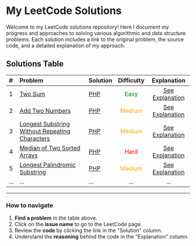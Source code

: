 # My LeetCode Solutions

Welcome to my LeetCode solutions repository! Here I document my progress and approaches to solving various algorithmic and data structure problems.
Each solution includes a link to the original problem, the source code, and a detailed explanation of my approach.
## Solutions Table

| #   | Problem                                                                                                                         | Solution                                                                            |                Difficulty                |                                         Explanation                                          |
| :-- | :------------------------------------------------------------------------------------------------------------------------------ | :---------------------------------------------------------------------------------- | :--------------------------------------: | :------------------------------------------------------------------------------------------: |
| 1   | [Two Sum](https://leetcode.com/problems/two-sum/)                                                                               | [PHP](./solutions/0001-two-sum/solution.php)                                        |  <span style="color:green">Easy</span>   |                    [See Explanation](./solutions/0001-two-sum/readme.md)                     |
| 2   | [Add Two Numbers](https://leetcode.com/problems/add-two-numbers/)                                                               | [PHP](./solutions/0002-add-two-numbers/solution.php)                                | <span style="color:orange">Medium</span> |                [See Explanation](./solutions/0002-add-two-numbers/readme.md)                 |
| 3   | [Longest Substring Without Repeating Characters](https://leetcode.com/problems/longest-substring-without-repeating-characters/) | [PHP](./solutions/0003-longest-substring-without-repeating-characters/solution.php) | <span style="color:orange">Medium</span> | [See Explanation](./solutions/0003-longest-substring-without-repeating-characters/readme.md) |
| 4   | [Median of Two Sorted Arrays](https://leetcode.com/problems/median-of-two-sorted-arrays/)                                       | [PHP](./solutions/0004-median-of-two-sorted-arrays/solution.php)                    |   <span style="color:red">Hard</span>    |          [See Explanation](./solutions/0004-median-of-two-sorted-arrays/readme.md)           |
| 5 | [Longest Palindromic Substring](https://leetcode.com/problems/longest-palindromic-substring/) | [PHP](./solutions/0005-longest-palindromic-substring/solution.php) | <span style="color:orange">Medium</span> | [See Explanation](./solutions/0005-longest-palindromic-substring/readme.md) |
| ... | ...                                                                                                                             | ...                                                                                 |                   ...                    |                                             ...                                              |

---

### **How to navigate**

1.  **Find a problem** in the table above.
2.  Click on the **issue name** to go to the LeetCode page.
3.  Review the **code** by clicking the link in the "Solution" column.
4.  Understand the **reasoning** behind the code in the "Explanation" column.